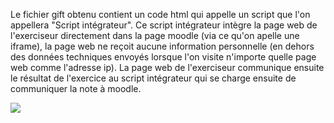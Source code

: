 Le fichier gift obtenu contient un code html qui appelle un script que l'on appellera "Script intégrateur".
Ce script intégrateur intègre la page web de l'exerciseur directement dans la page moodle (via ce qu'on apelle une iframe), la page web ne reçoit aucune information personnelle (en dehors des données techniques envoyés lorsque l'on visite n'importe quelle page web comme l'adresse ip).
La page web de l'exerciseur communique ensuite le résultat de l'exercice au script intégrateur qui se charge ensuite de communiquer la note à moodle.

<!--
https://mermaid.live/edit#pako:eNp1U7uO2zAQ_JUFU7hxkF4IDASJOyuNWzdramgToEgeH8IdDvcvKXP5Df1YSEmxdblEhURxZ3dmZ8lnIV0H0YiIhwwr8U3zJXB_slQezsnZ3J8R5n_PIWmpPdtELXGk1rnO4H3wOActRRm0T-8B-wo4bPCIIHVEXgg-fHcJ5AYEardHaujAVHTFpEut8qFscd_oQOnJlxceU93WRTAZjfz5HOjTroSlswlWB-ryguIB8m2VitGwtfYbuS193O2oiviilJZXkFmJqWzyyuEC6m99zrxIZBBJW-UixRzILH1K0PhjyVoaPk4kbSH5yhMFarz3sTYXxlfvbERdr7n7yXVaV9jXCrMcs8nBTCl32o5tnLrWqgx3Gdja65p_2IyvZvw5gKAUZMrrEnPK_ubJenYU0Fejq_ooXZjaNDy7oWDHX6nslfGjggbNpS57Td7F1CJGvuBvN-5np_phL5MBA5vK1i3z_YdR03RvKty5DD__52SJregRetZdOf3PFXQS6YpijmjKsoPibNJJnOxLgdabcHyyUjQpZGxF9h2nP5dFNIpNxMtv-WUgdQ
-->
<!--
sequenceDiagram
    autonumber
    participant M as Moodle
    participant S as Mon script
    participant E as L'exerciseur
    #Note over M,S : La question est une question de type texte qui au lieu<br />de contenir du texte avec une question contient un script
    M ->> S : Affiche la question qui charge mon script<br />et les infos sur l'exercice à charger
    S ->> M : Cache le champs de réponse de la question moodle 
    S ->> E : Charge l'url de l'exercice dans une iframe
    Note over M,E : L'élève effectue l'exercice
    E ->> S : L'exerciseur remonte le score à la<br />fenêtre parente via l'api postMessage
    S ->> M : Mon script change la valeur du<br />champs de réponse avec le score obtenu
    #Note over M,S :
    -->
![](https://mermaid.ink/img/pako:eNp1U7uO2zAQ_JUFU7hxkF4IDASJOyuNWzdramgToEgeH8IdDvcvKXP5Df1YSEmxdblEhURxZ3dmZ8lnIV0H0YiIhwwr8U3zJXB_slQezsnZ3J8R5n_PIWmpPdtELXGk1rnO4H3wOActRRm0T-8B-wo4bPCIIHVEXgg-fHcJ5AYEardHaujAVHTFpEut8qFscd_oQOnJlxceU93WRTAZjfz5HOjTroSlswlWB-ryguIB8m2VitGwtfYbuS193O2oiviilJZXkFmJqWzyyuEC6m99zrxIZBBJW-UixRzILH1K0PhjyVoaPk4kbSH5yhMFarz3sTYXxlfvbERdr7n7yXVaV9jXCrMcs8nBTCl32o5tnLrWqgx3Gdja65p_2IyvZvw5gKAUZMrrEnPK_ubJenYU0Fejq_ooXZjaNDy7oWDHX6nslfGjggbNpS57Td7F1CJGvuBvN-5np_phL5MBA5vK1i3z_YdR03RvKty5DD__52SJregRetZdOf3PFXQS6YpijmjKsoPibNJJnOxLgdabcHyyUjQpZGxF9h2nP5dFNIpNxMtv-WUgdQ?type=png)